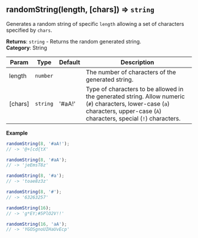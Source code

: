 <a name="randomString"></a>

## randomString(length, [chars]) ⇒ <code>string</code>
Generates a random string of specific `length` allowing a set of characters specified by `chars`.

**Returns**: <code>string</code> - Returns the random generated string.  
**Category**: String  

| Param | Type | Default | Description |
| --- | --- | --- | --- |
| length | <code>number</code> | | The number of characters of the generated string. |
| [chars] | <code>string</code> | '#aA!' | Type of characters to be allowed in the generated string. Allow numeric (`#`) characters, lower-case (`a`) characters, upper-case (`A`) characters, special (`!`) characters. |

**Example**  
```js
randomString(8, '#aA!');
// -> '@+[cd{tX'

randomString(8, '#aA');
// -> 'jeEmsT8z'

randomString(8, '#a');
// -> 'toae8z3z'

randomString(8, '#');
// -> '63263257'

randomString(16);
// -> 'g*EY;#5PlO2V!!'

randomString(16, 'aA');
// -> 'YGOSgnoUIHaUvEcp'
```
